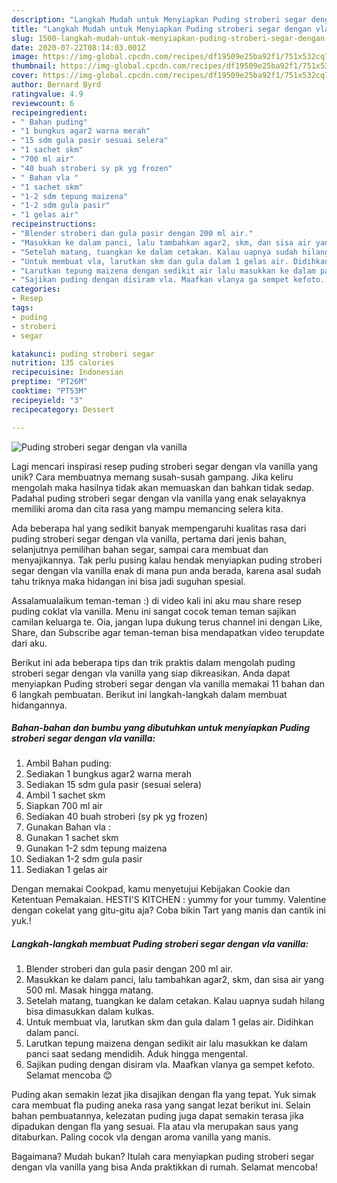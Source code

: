 ```yaml
---
description: "Langkah Mudah untuk Menyiapkan Puding stroberi segar dengan vla vanilla, Menggugah Selera"
title: "Langkah Mudah untuk Menyiapkan Puding stroberi segar dengan vla vanilla, Menggugah Selera"
slug: 1500-langkah-mudah-untuk-menyiapkan-puding-stroberi-segar-dengan-vla-vanilla-menggugah-selera
date: 2020-07-22T08:14:03.001Z
image: https://img-global.cpcdn.com/recipes/df19509e25ba92f1/751x532cq70/puding-stroberi-segar-dengan-vla-vanilla-foto-resep-utama.jpg
thumbnail: https://img-global.cpcdn.com/recipes/df19509e25ba92f1/751x532cq70/puding-stroberi-segar-dengan-vla-vanilla-foto-resep-utama.jpg
cover: https://img-global.cpcdn.com/recipes/df19509e25ba92f1/751x532cq70/puding-stroberi-segar-dengan-vla-vanilla-foto-resep-utama.jpg
author: Bernard Byrd
ratingvalue: 4.9
reviewcount: 6
recipeingredient:
- " Bahan puding"
- "1 bungkus agar2 warna merah"
- "15 sdm gula pasir sesuai selera"
- "1 sachet skm"
- "700 ml air"
- "40 buah stroberi sy pk yg frozen"
- " Bahan vla "
- "1 sachet skm"
- "1-2 sdm tepung maizena"
- "1-2 sdm gula pasir"
- "1 gelas air"
recipeinstructions:
- "Blender stroberi dan gula pasir dengan 200 ml air."
- "Masukkan ke dalam panci, lalu tambahkan agar2, skm, dan sisa air yang 500 ml. Masak hingga matang."
- "Setelah matang, tuangkan ke dalam cetakan. Kalau uapnya sudah hilang bisa dimasukkan dalam kulkas."
- "Untuk membuat vla, larutkan skm dan gula dalam 1 gelas air. Didihkan dalam panci."
- "Larutkan tepung maizena dengan sedikit air lalu masukkan ke dalam panci saat sedang mendidih. Aduk hingga mengental."
- "Sajikan puding dengan disiram vla. Maafkan vlanya ga sempet kefoto. Selamat mencoba 😊"
categories:
- Resep
tags:
- puding
- stroberi
- segar

katakunci: puding stroberi segar 
nutrition: 135 calories
recipecuisine: Indonesian
preptime: "PT26M"
cooktime: "PT53M"
recipeyield: "3"
recipecategory: Dessert

---
```



![Puding stroberi segar dengan vla vanilla](https://img-global.cpcdn.com/recipes/df19509e25ba92f1/751x532cq70/puding-stroberi-segar-dengan-vla-vanilla-foto-resep-utama.jpg)

Lagi mencari inspirasi resep puding stroberi segar dengan vla vanilla yang unik? Cara membuatnya memang susah-susah gampang. Jika keliru mengolah maka hasilnya tidak akan memuaskan dan bahkan tidak sedap. Padahal puding stroberi segar dengan vla vanilla yang enak selayaknya memiliki aroma dan cita rasa yang mampu memancing selera kita.

Ada beberapa hal yang sedikit banyak mempengaruhi kualitas rasa dari puding stroberi segar dengan vla vanilla, pertama dari jenis bahan, selanjutnya pemilihan bahan segar, sampai cara membuat dan menyajikannya. Tak perlu pusing kalau hendak menyiapkan puding stroberi segar dengan vla vanilla enak di mana pun anda berada, karena asal sudah tahu triknya maka hidangan ini bisa jadi suguhan spesial.

Assalamualaikum teman-teman :) di video kali ini aku mau share resep puding coklat vla vanilla. Menu ini sangat cocok teman teman sajikan camilan keluarga te. Oia, jangan lupa dukung terus channel ini dengan Like, Share, dan Subscribe agar teman-teman bisa mendapatkan video terupdate dari aku.


Berikut ini ada beberapa tips dan trik praktis dalam mengolah puding stroberi segar dengan vla vanilla yang siap dikreasikan. Anda dapat menyiapkan Puding stroberi segar dengan vla vanilla memakai 11 bahan dan 6 langkah pembuatan. Berikut ini langkah-langkah dalam membuat hidangannya.

<!--inarticleads1-->

##### Bahan-bahan dan bumbu yang dibutuhkan untuk menyiapkan Puding stroberi segar dengan vla vanilla:

1. Ambil  Bahan puding:
1. Sediakan 1 bungkus agar2 warna merah
1. Sediakan 15 sdm gula pasir (sesuai selera)
1. Ambil 1 sachet skm
1. Siapkan 700 ml air
1. Sediakan 40 buah stroberi (sy pk yg frozen)
1. Gunakan  Bahan vla :
1. Gunakan 1 sachet skm
1. Gunakan 1-2 sdm tepung maizena
1. Sediakan 1-2 sdm gula pasir
1. Sediakan 1 gelas air


Dengan memakai Cookpad, kamu menyetujui Kebijakan Cookie dan Ketentuan Pemakaian. HESTI&#39;S KITCHEN : yummy for your tummy. Valentine dengan cokelat yang gitu-gitu aja? Coba bikin Tart yang manis dan cantik ini yuk.! 

<!--inarticleads2-->

##### Langkah-langkah membuat Puding stroberi segar dengan vla vanilla:

1. Blender stroberi dan gula pasir dengan 200 ml air.
1. Masukkan ke dalam panci, lalu tambahkan agar2, skm, dan sisa air yang 500 ml. Masak hingga matang.
1. Setelah matang, tuangkan ke dalam cetakan. Kalau uapnya sudah hilang bisa dimasukkan dalam kulkas.
1. Untuk membuat vla, larutkan skm dan gula dalam 1 gelas air. Didihkan dalam panci.
1. Larutkan tepung maizena dengan sedikit air lalu masukkan ke dalam panci saat sedang mendidih. Aduk hingga mengental.
1. Sajikan puding dengan disiram vla. Maafkan vlanya ga sempet kefoto. Selamat mencoba 😊


Puding akan semakin lezat jika disajikan dengan fla yang tepat. Yuk simak cara membuat fla puding aneka rasa yang sangat lezat berikut ini. Selain bahan pembuatannya, kelezatan puding juga dapat semakin terasa jika dipadukan dengan fla yang sesuai. Fla atau vla merupakan saus yang ditaburkan. Paling cocok vla dengan aroma vanilla yang manis. 

Bagaimana? Mudah bukan? Itulah cara menyiapkan puding stroberi segar dengan vla vanilla yang bisa Anda praktikkan di rumah. Selamat mencoba!
